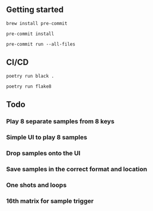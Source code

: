 

## Getting started

```shell
brew install pre-commit
```

```shell
pre-commit install
```

```shell
pre-commit run --all-files
```

## CI/CD

```shell
poetry run black .
```

```shell
poetry run flake8
```

## Todo

### Play 8 separate samples from 8 keys

### Simple UI to play 8 samples

### Drop samples onto the  UI

### Save samples in the correct format and location

### One shots and loops

### 16th matrix for sample trigger
